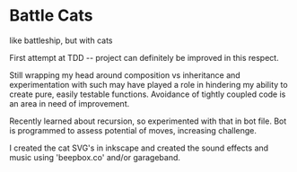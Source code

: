 # Battle Cats
like battleship, but with cats

First attempt at TDD -- project can definitely be improved in this respect.

Still wrapping my head around composition vs inheritance and experimentation
with such may have played a role in hindering my ability to create pure,
easily testable functions. Avoidance of tightly coupled code is an area
in need of improvement. 

Recently learned about recursion, so experimented with that in bot file. 
Bot is programmed to assess potential of moves, increasing challenge.

I created the cat SVG's in inkscape and created the sound effects and music
using 'beepbox.co' and/or garageband.
